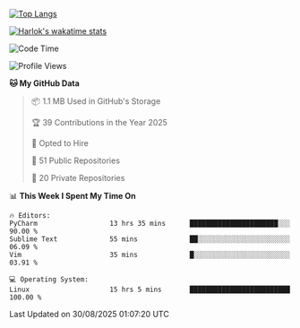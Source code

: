 [![Top Langs](https://github-readme-stats.vercel.app/api/top-langs/?username=remisiki&theme=dracula&layout=compact&hide=Jupyter%20Notebook,CSS,HTML&langs_count=10&exclude_repo=GMM-Demux-GUI)](https://github.com/anuraghazra/github-readme-stats)

[![Harlok's wakatime stats](https://github-readme-stats.vercel.app/api/wakatime?username=@remisiki&theme=dracula&layout=compact&langs_count=10&hide=other,html,css,text,json,markdown,jupyter)](https://github.com/anuraghazra/github-readme-stats)

<!--START_SECTION:waka-->
![Code Time](http://img.shields.io/badge/Code%20Time-1%2C155%20hrs%2037%20mins-blue)

![Profile Views](http://img.shields.io/badge/Profile%20Views-0-blue)

**🐱 My GitHub Data** 

> 📦 1.1 MB Used in GitHub's Storage 
 > 
> 🏆 39 Contributions in the Year 2025
 > 
> 💼 Opted to Hire
 > 
> 📜 51 Public Repositories 
 > 
> 🔑 20 Private Repositories 
 > 
📊 **This Week I Spent My Time On** 

```text
🔥 Editors: 
PyCharm                  13 hrs 35 mins      ██████████████████████░░░   90.00 % 
Sublime Text             55 mins             ██░░░░░░░░░░░░░░░░░░░░░░░   06.09 % 
Vim                      35 mins             █░░░░░░░░░░░░░░░░░░░░░░░░   03.91 % 

💻 Operating System: 
Linux                    15 hrs 5 mins       █████████████████████████   100.00 % 
```


 Last Updated on 30/08/2025 01:07:20 UTC
<!--END_SECTION:waka-->
